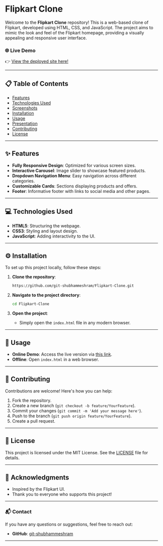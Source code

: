 # Flipkart Clone

Welcome to the **Flipkart Clone** repository! This is a web-based clone of Flipkart, developed using HTML, CSS, and JavaScript. The project aims to mimic the look and feel of the Flipkart homepage, providing a visually appealing and responsive user interface.

### 🌐 Live Demo
👉 [View the deployed site here!](https://karthikyandrapu.github.io/Flipkart-Clone/)

---

## 📋 Table of Contents

- [Features](#features)
- [Technologies Used](#technologies-used)
- [Screenshots](#screenshots)
- [Installation](#installation)
- [Usage](#usage)
- [Presentation](#presentation)
- [Contributing](#contributing)
- [License](#license)

---

## ✨ Features

- **Fully Responsive Design**: Optimized for various screen sizes.
- **Interactive Carousel**: Image slider to showcase featured products.
- **Dropdown Navigation Menu**: Easy navigation across different categories.
- **Customizable Cards**: Sections displaying products and offers.
- **Footer**: Informative footer with links to social media and other pages.

---

## 💻 Technologies Used

- **HTML5**: Structuring the webpage.
- **CSS3**: Styling and layout design.
- **JavaScript**: Adding interactivity to the UI.

---



## ⚙️ Installation

To set up this project locally, follow these steps:

1. **Clone the repository**:

   ```bash
   https://github.com/git-shubhammeshram/Flipkart-Clone.git
   ```

2. **Navigate to the project directory**:

   ```bash
   cd Flipkart-Clone
   ```

3. **Open the project**:

   - Simply open the `index.html` file in any modern browser.

---

## 🚀 Usage

- **Online Demo**: Access the live version via [this link](https://karthikyandrapu.github.io/Flipkart-Clone/).
- **Offline**: Open `index.html` in a web browser.

---



## 🤝 Contributing

Contributions are welcome! Here's how you can help:

1. Fork the repository.
2. Create a new branch (`git checkout -b feature/YourFeature`).
3. Commit your changes (`git commit -m 'Add your message here'`).
4. Push to the branch (`git push origin feature/YourFeature`).
5. Create a pull request.

---

## 📄 License

This project is licensed under the MIT License. See the [LICENSE](LICENSE) file for details.

---

## 🙌 Acknowledgments

- Inspired by the Flipkart UI.
- Thank you to everyone who supports this project!

---

### 📬 Contact

If you have any questions or suggestions, feel free to reach out:

- **GitHub**: [git-shubhammeshram](https://github.com/git-shubhammeshram)

---
